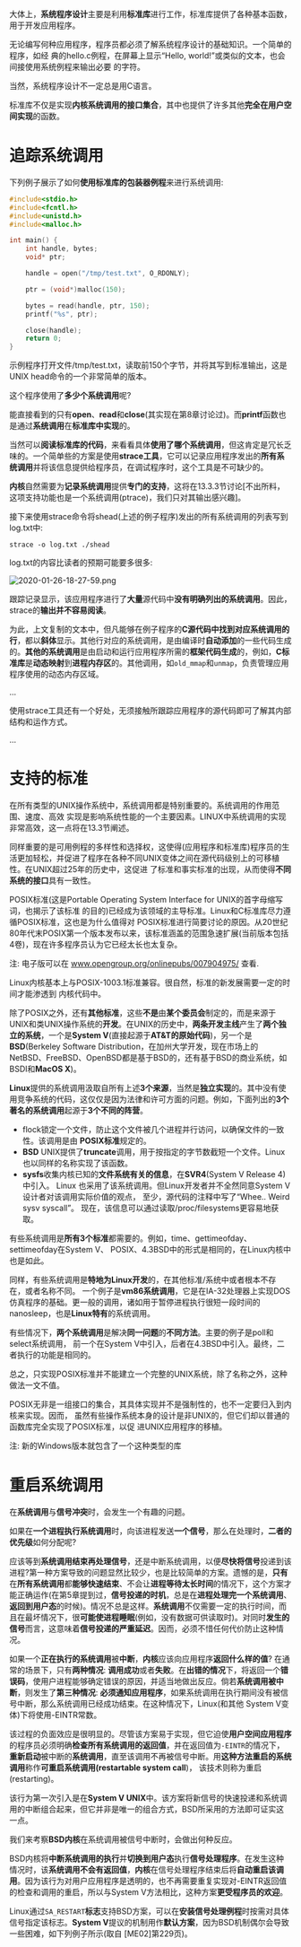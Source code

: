 大体上，**系统程序设计**主要是利用**标准库**进行工作，标准库提供了各种基本函数，用于开发应用程序。

无论编写何种应用程序，程序员都必须了解系统程序设计的基础知识。一个简单的程序，如经 典的hello.c例程，在屏幕上显示“Hello, world!”或类似的文本，也会间接使用系统例程来输出必要 的字符。

当然，系统程序设计不一定总是用C语言。

标准库不仅是实现**内核系统调用的接口集合**，其中也提供了许多其他**完全在用户空间实现**的函数。

# 追踪系统调用

下列例子展示了如何**使用标准库的包装器例程**来进行系统调用:

```c
#include<stdio.h> 
#include<fcntl.h> 
#include<unistd.h> 
#include<malloc.h> 

int main() { 
    int handle, bytes; 
    void* ptr; 

    handle = open("/tmp/test.txt", O_RDONLY); 

    ptr = (void*)malloc(150); 

    bytes = read(handle, ptr, 150); 
    printf("%s", ptr); 

    close(handle); 
    return 0; 
}
```

示例程序打开文件/tmp/test.txt，读取前150个字节，并将其写到标准输出，这是UNIX head命令的一个非常简单的版本。

这个程序使用了**多少个系统调用**呢? 

能直接看到的只有**open**、**read**和**close**(其实现在第8章讨论过)。而**printf**函数也是通过**系统调用**在**标准库中实现**的。

当然可以**阅读标准库的代码**，来看看具体**使用了哪个系统调用**，但这肯定是冗长乏味的。一个简单些的方案是使用**strace工具**，它可以记录应用程序发出的**所有系统调用**并将该信息提供给程序员，在调试程序时，这个工具是不可缺少的。

**内核**自然需要为**记录系统调用**提供**专门的支持**，这将在13.3.3节讨论\[不出所料，这项支持功能也是一个系统调用(ptrace)，我们只对其输出感兴趣]。

接下来使用strace命令将shead(上述的例子程序)发出的所有系统调用的列表写到log.txt中:

```
strace -o log.txt ./shead
```

log.txt的内容比读者的预期可能要多很多:

![2020-01-26-18-27-59.png](./images/2020-01-26-18-27-59.png)

跟踪记录显示，该应用程序进行了**大量**源代码中**没有明确列出的系统调用**。因此，strace的**输出并不容易阅读**。

为此，上文复制的文本中，但凡能够在例子程序的**C源代码中找到对应系统调用的行**，都以**斜体**显示。其他行对应的系统调用，是由编译时**自动添加**的一些代码生成的。**其他的系统调用**是由启动和运行应用程序所需的**框架代码生成**的，例如，**C标准库**是**动态映射**到**进程内存区**的。其他调用，如`old_mmap`和`unmap`，负责管理应用程序使用的动态内存区域。

...

使用strace工具还有一个好处，无须接触所跟踪应用程序的源代码即可了解其内部结构和运作方式。

...

# 支持的标准

在所有类型的UNIX操作系统中，系统调用都是特别重要的。系统调用的作用范围、速度、高效 实现是影响系统性能的一个主要因素。LINUX中系统调用的实现非常高效，这一点将在13.3节阐述。

同样重要的是可用例程的多样性和选择权，这使得(应用程序和标准库)程序员的生活更加轻松，并促进了程序在各种不同UNIX变体之间在源代码级别上的可移植性。在UNIX超过25年的历史中，这促进 了标准和事实标准的出现，从而使得**不同系统的接口**具有一致性。

POSIX标准(这是Portable Operating System Interface for UNIX的首字母缩写词，也揭示了该标准 的目的)已经成为该领域的主导标准。Linux和C标准库尽力遵循POSIX标准，这也是为什么值得对 POSIX标准进行简要讨论的原因。从20世纪80年代末POSIX第一个版本发布以来，该标准涵盖的范围急速扩展(当前版本包括4卷)，现在许多程序员认为它已经太长也太复杂。

注: 电子版可以在 www.opengroup.org/onlinepubs/007904975/ 查看.

Linux内核基本上与POSIX-1003.1标准兼容。很自然，标准的新发展需要一定的时间才能渗透到 内核代码中。

除了POSIX之外，还有**其他标准**，这些**不是**由**某个委员会**制定的，而是来源于UNIX和类UNIX操作系统的**开发**。在UNIX的历史中，**两条开发主线**产生了**两个独立的系统**，一个是**System V**(直接起源于**AT&T的原始代码**)，另一个是**BSD**(Berkeley Software Distribution，在加州大学开发，现在市场上的NetBSD、FreeBSD、OpenBSD都是基于BSD的，还有基于BSD的商业系统，如BSDI和**MacOS X**)。

**Linux**提供的系统调用汲取自所有上述**3个来源**，当然是**独立实现**的。其中没有使用竞争系统的代码，这仅仅是因为法律和许可方面的问题。例如，下面列出的**3个著名的系统调用**起源于**3个不同的阵营**。

- flock锁定一个文件，防止这个文件被几个进程并行访问，以确保文件的一致性。该调用是由 **POSIX标准**规定的。
- **BSD** UNIX提供了**truncate**调用，用于按指定的字节数截短一个文件。Linux也以同样的名称实现了该函数。
- **sysfs**收集内核已知的**文件系统有关的信息**，在**SVR4**(System V Release 4)中引入。 Linux 也采用了该系统调用。但Linux开发者并不全然同意System V设计者对该调用实际价值的观点， 至少，源代码的注释中写了“Whee.. Weird sysv syscall”。 现在，该信息可以通过读取/proc/filesystems更容易地获取。

有些系统调用是**所有3个标准**都需要的。例如，time、gettimeofday、settimeofday在System V、 POSIX、4.3BSD中的形式是相同的，在Linux内核中也是如此。

同样，有些系统调用是**特地为Linux开发**的，在其他标准/系统中或者根本不存在，或者名称不同。 一个例子是**vm86系统调用**，它是在IA-32处理器上实现DOS仿真程序的基础。更一般的调用，诸如用于暂停进程执行很短一段时间的nanosleep，也是**Linux特有**的系统调用。

有些情况下，**两个系统调用**是解决**同一问题**的**不同方法**。主要的例子是poll和select系统调用， 前一个在System V中引入，后者在4.3BSD中引入。最终，二者执行的功能是相同的。

总之，只实现POSIX标准并不能建立一个完整的UNIX系统，除了名称之外，这种做法一文不值。

POSIX无非是一组接口的集合，其具体实现并不是强制性的，也不一定要归入到内核来实现。因而， 虽然有些操作系统本身的设计是非UNIX的，但它们却以普通的函数库完全实现了POSIX标准，以促 进UNIX应用程序的移植。

注: 新的Windows版本就包含了一个这种类型的库

# 重启系统调用

在**系统调用**与**信号冲突**时，会发生一个有趣的问题。

如果在**一个进程执行系统调用**时，向该进程发送**一个信号**，那么在处理时，**二者的优先级**如何分配呢? 

应该等到**系统调用结束再处理信号**，还是中断系统调用，以便**尽快将信号**投递到该进程?第一种方案导致的问题显然比较少，也是比较简单的方案。遗憾的是，**只有**在**所有系统调用**都**能够快速结束**、不会让**进程等待太长时间**的情况下，这个方案才能正确运作(在第5章提到过，**信号投递的时机**，总是在**进程处理完一个系统调用**、**返回到用户态**的时候)。情况不总是这样。**系统调用**不仅需要一定的执行时间，而且在最坏情况下，很**可能使进程睡眠**(例如，没有数据可供读取时)。对同时**发生的信号**而言，这意味着**信号投递的严重延迟**。因而，必须不惜任何代价防止这种情况。

如果一个**正在执行的系统调用**被**中断**，**内核**应该向应用程序**返回什么样的值**? 在通常的场景下，只有**两种情况**: **调用成功**或者**失败**。在**出错的情况**下，将返回一个**错误码**，使用户进程能够确定错误的原因，并适当地做出反应。倘若**系统调用被中断**，则发生了**第三种情况**: **必须通知应用程序**，如果系统调用在执行期间没有被信号中断，那么系统调用已经成功结束。在这种情况下，Linux(和其他 System V变体)下将使用-EINTR常数。

该过程的负面效应是很明显的。尽管该方案易于实现，但它迫使**用户空间应用程序**的程序员必须明确**检查所有系统调用的返回值**，并在返回值为`-EINTR`的情况下，**重新启动**被中断的**系统调用**，直至该调用不再被信号中断。用**这种方法重启的系统调用**称作**可重启系统调用(restartable system call**)， 该技术则称为重启(restarting)。

该行为第一次引入是在**System V UNIX**中。该方案将新信号的快速投递和系统调用的中断组合起来，但它并非是唯一的组合方式，BSD所采用的方法即可证实这一点。

我们来考察**BSD内核**在系统调用被信号中断时，会做出何种反应。

BSD内核将**中断系统调用的执行**并**切换到用户态**执行**信号处理程序**。在发生这种情况时，该**系统调用不会有返回值**，**内核**在信号处理程序结束后将**自动重启该调用**。因为该行为对用户应用程序是透明的，也不再需要重复实现对-EINTR返回值的检查和调用的重启，所以与System V方法相比，这种方案**更受程序员的欢迎**。

Linux通过`SA_RESTART`**标志**支持BSD方案，可以在**安装信号处理例程**时按需对具体信号指定该标志。**System V**提议的机制用作**默认方案**，因为BSD机制偶尔会导致一些困难，如下列例子所示(取自 \[ME02]第229页)。